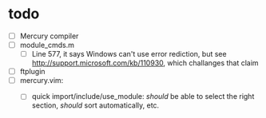 todo
====

 - [ ] Mercury compiler
  - [ ] module_cmds.m
    - [ ] Line 577, it says Windows can't use error rediction, but see 
        http://support.microsoft.com/kb/110930, which challanges that claim
   
 - [ ] ftplugin
  - [ ] mercury.vim:
    - [ ] quick import/include/use_module: 
          _should_ be able to select the right section, _should_ sort automatically, etc.
        
  
